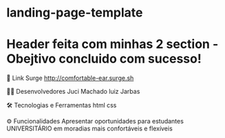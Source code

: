 # landing-page-template
# Header feita com minhas 2 section - Obejtivo concluido com sucesso!

📱 Link Surge
http://comfortable-ear.surge.sh

👩‍💻 Desenvolvedores
Juci Machado
luiz
Jarbas

🛠 Tecnologias e Ferramentas
html
css

⚙️ Funcionalidades
Apresentar oportunidades para estudantes UNIVERSITÁRIO em moradias mais confortáveis e flexíveis
 





